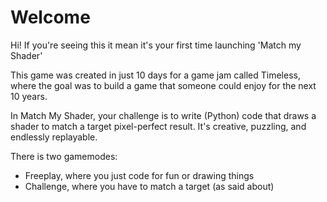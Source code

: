 # Welcome

Hi! If you're seeing this it mean it's your first time launching 'Match my Shader'

This game was created in just 10 days for a game jam called Timeless, where the goal was to build a game that someone could enjoy for the next 10 years.

In Match My Shader, your challenge is to write (Python) code that draws a shader to match a target pixel-perfect result. It's creative, puzzling, and endlessly replayable.

There is two gamemodes:
- Freeplay, where you just code for fun or drawing things
- Challenge, where you have to match a target (as said about)